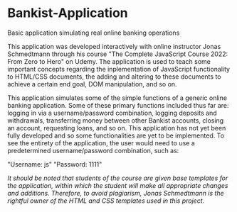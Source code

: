 # Bankist-Application
Basic application simulating real online banking operations

This application was developed interactively with online instructor Jonas Schmedtmann through his course "The Complete JavaScript Course 2022: From Zero to Hero" on Udemy. The application is used to teach some important concepts regarding the inplementation of JavaScript functionality to HTML/CSS documents, the adding and altering to these documents to achieve a certain end goal, DOM manipulation, and so on.

This application simulates some of the simple functions of a generic online banking application. Some of these primary functions included thus far are: logging in via a username/password combination, logging deposits and withdrawals, transferring money between other Bankist accounts, closing an account, requesting loans, and so on. This application has not yet been fully developed and so some functionalities are yet to be implemented. To see the entirety of the application, the user would need to use a predetermined username/password combination, such as:

"Username: js"
"Password: 1111"

*It should be noted that students of the course are given base templates for the application, within which the student will make all appropriate changes and additions. Therefore, to avoid plagiarism, Jonas Schmedtmann is the rightful owner of the HTML and CSS templates used in this project.*
